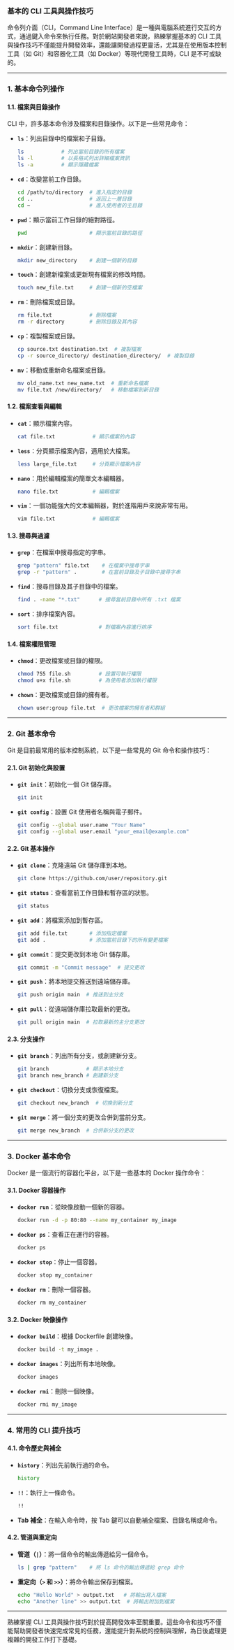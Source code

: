 ### 基本的 CLI 工具與操作技巧

命令列介面（CLI，Command Line Interface）是一種與電腦系統進行交互的方式，通過鍵入命令來執行任務。對於網站開發者來說，熟練掌握基本的 CLI 工具與操作技巧不僅能提升開發效率，還能讓開發過程更靈活，尤其是在使用版本控制工具（如 Git）和容器化工具（如 Docker）等現代開發工具時，CLI 是不可或缺的。

---

### 1. **基本命令列操作**

#### 1.1. **檔案與目錄操作**
CLI 中，許多基本命令涉及檔案和目錄操作。以下是一些常見命令：

- **`ls`**：列出目錄中的檔案和子目錄。
  ```bash
  ls            # 列出當前目錄的所有檔案
  ls -l         # 以長格式列出詳細檔案資訊
  ls -a         # 顯示隱藏檔案
  ```

- **`cd`**：改變當前工作目錄。
  ```bash
  cd /path/to/directory  # 進入指定的目錄
  cd ..                  # 返回上一層目錄
  cd ~                   # 進入使用者的主目錄
  ```

- **`pwd`**：顯示當前工作目錄的絕對路徑。
  ```bash
  pwd                    # 顯示當前目錄的路徑
  ```

- **`mkdir`**：創建新目錄。
  ```bash
  mkdir new_directory    # 創建一個新的目錄
  ```

- **`touch`**：創建新檔案或更新現有檔案的修改時間。
  ```bash
  touch new_file.txt     # 創建一個新的空檔案
  ```

- **`rm`**：刪除檔案或目錄。
  ```bash
  rm file.txt            # 刪除檔案
  rm -r directory        # 刪除目錄及其內容
  ```

- **`cp`**：複製檔案或目錄。
  ```bash
  cp source.txt destination.txt  # 複製檔案
  cp -r source_directory/ destination_directory/  # 複製目錄
  ```

- **`mv`**：移動或重新命名檔案或目錄。
  ```bash
  mv old_name.txt new_name.txt  # 重新命名檔案
  mv file.txt /new/directory/   # 移動檔案到新目錄
  ```

#### 1.2. **檔案查看與編輯**

- **`cat`**：顯示檔案內容。
  ```bash
  cat file.txt            # 顯示檔案的內容
  ```

- **`less`**：分頁顯示檔案內容，適用於大檔案。
  ```bash
  less large_file.txt     # 分頁顯示檔案內容
  ```

- **`nano`**：用於編輯檔案的簡單文本編輯器。
  ```bash
  nano file.txt           # 編輯檔案
  ```

- **`vim`**：一個功能強大的文本編輯器，對於進階用戶來說非常有用。
  ```bash
  vim file.txt            # 編輯檔案
  ```

#### 1.3. **搜尋與過濾**

- **`grep`**：在檔案中搜尋指定的字串。
  ```bash
  grep "pattern" file.txt    # 在檔案中搜尋字串
  grep -r "pattern" .        # 在當前目錄及子目錄中搜尋字串
  ```

- **`find`**：搜尋目錄及其子目錄中的檔案。
  ```bash
  find . -name "*.txt"      # 搜尋當前目錄中所有 .txt 檔案
  ```

- **`sort`**：排序檔案內容。
  ```bash
  sort file.txt             # 對檔案內容進行排序
  ```

#### 1.4. **檔案權限管理**

- **`chmod`**：更改檔案或目錄的權限。
  ```bash
  chmod 755 file.sh         # 設置可執行權限
  chmod u+x file.sh         # 為使用者添加執行權限
  ```

- **`chown`**：更改檔案或目錄的擁有者。
  ```bash
  chown user:group file.txt  # 更改檔案的擁有者和群組
  ```

---

### 2. **Git 基本命令**

Git 是目前最常用的版本控制系統，以下是一些常見的 Git 命令和操作技巧：

#### 2.1. **Git 初始化與設置**

- **`git init`**：初始化一個 Git 儲存庫。
  ```bash
  git init
  ```

- **`git config`**：設置 Git 使用者名稱與電子郵件。
  ```bash
  git config --global user.name "Your Name"
  git config --global user.email "your_email@example.com"
  ```

#### 2.2. **Git 基本操作**

- **`git clone`**：克隆遠端 Git 儲存庫到本地。
  ```bash
  git clone https://github.com/user/repository.git
  ```

- **`git status`**：查看當前工作目錄和暫存區的狀態。
  ```bash
  git status
  ```

- **`git add`**：將檔案添加到暫存區。
  ```bash
  git add file.txt       # 添加指定檔案
  git add .              # 添加當前目錄下的所有變更檔案
  ```

- **`git commit`**：提交更改到本地 Git 儲存庫。
  ```bash
  git commit -m "Commit message"  # 提交更改
  ```

- **`git push`**：將本地提交推送到遠端儲存庫。
  ```bash
  git push origin main  # 推送到主分支
  ```

- **`git pull`**：從遠端儲存庫拉取最新的更改。
  ```bash
  git pull origin main  # 拉取最新的主分支更改
  ```

#### 2.3. **分支操作**

- **`git branch`**：列出所有分支，或創建新分支。
  ```bash
  git branch            # 顯示本地分支
  git branch new_branch # 創建新分支
  ```

- **`git checkout`**：切換分支或恢復檔案。
  ```bash
  git checkout new_branch  # 切換到新分支
  ```

- **`git merge`**：將一個分支的更改合併到當前分支。
  ```bash
  git merge new_branch  # 合併新分支的更改
  ```

---

### 3. **Docker 基本命令**

Docker 是一個流行的容器化平台，以下是一些基本的 Docker 操作命令：

#### 3.1. **Docker 容器操作**

- **`docker run`**：從映像啟動一個新的容器。
  ```bash
  docker run -d -p 80:80 --name my_container my_image
  ```

- **`docker ps`**：查看正在運行的容器。
  ```bash
  docker ps
  ```

- **`docker stop`**：停止一個容器。
  ```bash
  docker stop my_container
  ```

- **`docker rm`**：刪除一個容器。
  ```bash
  docker rm my_container
  ```

#### 3.2. **Docker 映像操作**

- **`docker build`**：根據 Dockerfile 創建映像。
  ```bash
  docker build -t my_image .
  ```

- **`docker images`**：列出所有本地映像。
  ```bash
  docker images
  ```

- **`docker rmi`**：刪除一個映像。
  ```bash
  docker rmi my_image
  ```

---

### 4. **常用的 CLI 提升技巧**

#### 4.1. **命令歷史與補全**
- **`history`**：列出先前執行過的命令。
  ```bash
  history
  ```

- **`!!`**：執行上一條命令。
  ```bash
  !!
  ```

- **Tab 補全**：在輸入命令時，按 Tab 鍵可以自動補全檔案、目錄名稱或命令。

#### 4.2. **管道與重定向**
- **管道（`|`）**：將一個命令的輸出傳遞給另一個命令。
  ```bash
  ls | grep "pattern"    # 將 ls 命令的輸出傳遞給 grep 命令
  ```

- **重定向（`>` 和 `>>`）**：將命令輸出保存到檔案。
  ```bash
  echo "Hello World" > output.txt   # 將輸出寫入檔案
  echo "Another line" >> output.txt  # 將輸出附加到檔案
  ```

---

熟練掌握 CLI 工具與操作技巧對於提高開發效率至關重要。這些命令和技巧不僅能幫助開發者快速完成常見的任務，還能提升對系統的控制與理解，為日後處理更複雜的開發工作打下基礎。